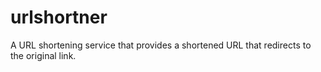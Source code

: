 # urlshortner
A URL shortening service that provides a shortened URL that redirects to the original link.
